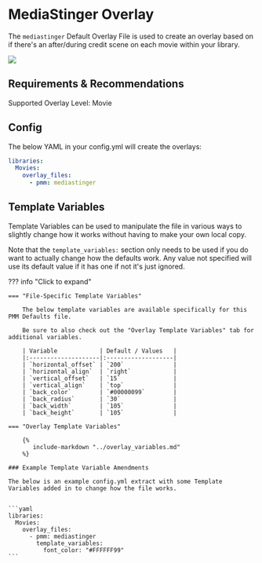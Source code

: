 # MediaStinger Overlay

The `mediastinger` Default Overlay File is used to create an overlay based on if there's an after/during credit scene on each movie within your library.

![](images/mediastinger.png)

## Requirements & Recommendations

Supported Overlay Level: Movie

## Config

The below YAML in your config.yml will create the overlays:

```yaml
libraries:
  Movies:
    overlay_files:
      - pmm: mediastinger
```

## Template Variables

Template Variables can be used to manipulate the file in various ways to slightly change how it works without having to make your own local copy.

Note that the `template_variables:` section only needs to be used if you do want to actually change how the defaults work. Any value not specified will use its default value if it has one if not it's just ignored.

??? info "Click to expand"

    === "File-Specific Template Variables"

        The below template variables are available specifically for this PMM Defaults file.

        Be sure to also check out the "Overlay Template Variables" tab for additional variables.

        | Variable            | Default / Values   |
        |:--------------------|:-------------------|
        | `horizontal_offset` | `200`              |
        | `horizontal_align`  | `right`            |
        | `vertical_offset`   | `15`               |
        | `vertical_align`    | `top`              |
        | `back_color`        | `#00000099`        |
        | `back_radius`       | `30`               |
        | `back_width`        | `105`              |
        | `back_height`       | `105`              |

    === "Overlay Template Variables"

        {%
           include-markdown "../overlay_variables.md"
        %}

    ### Example Template Variable Amendments

    The below is an example config.yml extract with some Template Variables added in to change how the file works.


    ```yaml
    libraries:
      Movies:
        overlay_files:
          - pmm: mediastinger
            template_variables:
              font_color: "#FFFFFF99"
    ```
